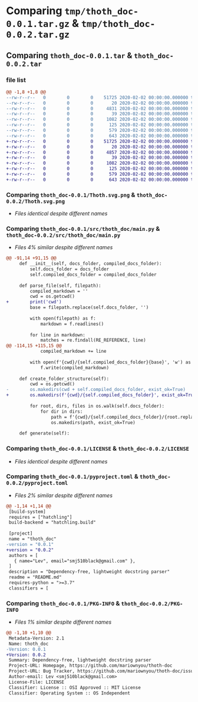 # Comparing `tmp/thoth_doc-0.0.1.tar.gz` & `tmp/thoth_doc-0.0.2.tar.gz`

## Comparing `thoth_doc-0.0.1.tar` & `thoth_doc-0.0.2.tar`

### file list

```diff
@@ -1,8 +1,8 @@
--rw-r--r--   0        0        0    51725 2020-02-02 00:00:00.000000 thoth_doc-0.0.1/Thoth.svg.png
--rw-r--r--   0        0        0       20 2020-02-02 00:00:00.000000 thoth_doc-0.0.1/src/thoth_doc/__init__.py
--rw-r--r--   0        0        0     4831 2020-02-02 00:00:00.000000 thoth_doc-0.0.1/src/thoth_doc/main.py
--rw-r--r--   0        0        0       39 2020-02-02 00:00:00.000000 thoth_doc-0.0.1/.gitignore
--rw-r--r--   0        0        0     1082 2020-02-02 00:00:00.000000 thoth_doc-0.0.1/LICENSE
--rw-r--r--   0        0        0      125 2020-02-02 00:00:00.000000 thoth_doc-0.0.1/README.md
--rw-r--r--   0        0        0      579 2020-02-02 00:00:00.000000 thoth_doc-0.0.1/pyproject.toml
--rw-r--r--   0        0        0      643 2020-02-02 00:00:00.000000 thoth_doc-0.0.1/PKG-INFO
+-rw-r--r--   0        0        0    51725 2020-02-02 00:00:00.000000 thoth_doc-0.0.2/Thoth.svg.png
+-rw-r--r--   0        0        0       20 2020-02-02 00:00:00.000000 thoth_doc-0.0.2/src/thoth_doc/__init__.py
+-rw-r--r--   0        0        0     4857 2020-02-02 00:00:00.000000 thoth_doc-0.0.2/src/thoth_doc/main.py
+-rw-r--r--   0        0        0       39 2020-02-02 00:00:00.000000 thoth_doc-0.0.2/.gitignore
+-rw-r--r--   0        0        0     1082 2020-02-02 00:00:00.000000 thoth_doc-0.0.2/LICENSE
+-rw-r--r--   0        0        0      125 2020-02-02 00:00:00.000000 thoth_doc-0.0.2/README.md
+-rw-r--r--   0        0        0      579 2020-02-02 00:00:00.000000 thoth_doc-0.0.2/pyproject.toml
+-rw-r--r--   0        0        0      643 2020-02-02 00:00:00.000000 thoth_doc-0.0.2/PKG-INFO
```

### Comparing `thoth_doc-0.0.1/Thoth.svg.png` & `thoth_doc-0.0.2/Thoth.svg.png`

 * *Files identical despite different names*

### Comparing `thoth_doc-0.0.1/src/thoth_doc/main.py` & `thoth_doc-0.0.2/src/thoth_doc/main.py`

 * *Files 4% similar despite different names*

```diff
@@ -91,14 +91,15 @@
     def __init__(self, docs_folder, compiled_docs_folder):
         self.docs_folder = docs_folder
         self.compiled_docs_folder = compiled_docs_folder
 
     def parse_file(self, filepath):
         compiled_markdown = ''
         cwd = os.getcwd()
+        print('cwd')
         base = filepath.replace(self.docs_folder, '')
 
         with open(filepath) as f:
             markdown = f.readlines()
 
         for line in markdown:
             matches = re.findall(RE_REFERENCE, line)
@@ -114,15 +115,15 @@
             compiled_markdown += line
 
         with open(f'{cwd}/{self.compiled_docs_folder}{base}', 'w') as f:
             f.write(compiled_markdown)
 
     def create_folder_structure(self):
         cwd = os.getcwd()
-        os.makedirs(cwd + self.compiled_docs_folder, exist_ok=True)
+        os.makedirs(f'{cwd}/{self.compiled_docs_folder}', exist_ok=True)
 
         for root, dirs, files in os.walk(self.docs_folder):
             for dir in dirs:
                 path = f'{cwd}/{self.compiled_docs_folder}/{root.replace(self.docs_folder, "")}/{dir}'
                 os.makedirs(path, exist_ok=True)
 
     def generate(self):
```

### Comparing `thoth_doc-0.0.1/LICENSE` & `thoth_doc-0.0.2/LICENSE`

 * *Files identical despite different names*

### Comparing `thoth_doc-0.0.1/pyproject.toml` & `thoth_doc-0.0.2/pyproject.toml`

 * *Files 2% similar despite different names*

```diff
@@ -1,14 +1,14 @@
 [build-system]
 requires = ["hatchling"]
 build-backend = "hatchling.build"
 
 [project]
 name = "thoth_doc"
-version = "0.0.1"
+version = "0.0.2"
 authors = [
   { name="Lev", email="smj510black@gmail.com" },
 ]
 description = "Dependency-free, lightweight docstring parser"
 readme = "README.md"
 requires-python = ">=3.7"
 classifiers = [
```

### Comparing `thoth_doc-0.0.1/PKG-INFO` & `thoth_doc-0.0.2/PKG-INFO`

 * *Files 1% similar despite different names*

```diff
@@ -1,10 +1,10 @@
 Metadata-Version: 2.1
 Name: thoth_doc
-Version: 0.0.1
+Version: 0.0.2
 Summary: Dependency-free, lightweight docstring parser
 Project-URL: Homepage, https://github.com/mariownyou/thoth-doc
 Project-URL: Bug Tracker, https://github.com/mariownyou/thoth-doc/issues
 Author-email: Lev <smj510black@gmail.com>
 License-File: LICENSE
 Classifier: License :: OSI Approved :: MIT License
 Classifier: Operating System :: OS Independent
```

